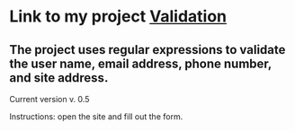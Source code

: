 # Link to my project [Validation](https://maximkin-alek.github.io/maximkin-alek.github.io-form/)

## The project uses regular expressions to validate the user name, email address, phone number, and site address.
Сurrent version v. 0.5

Instructions: open the site and fill out the form. 